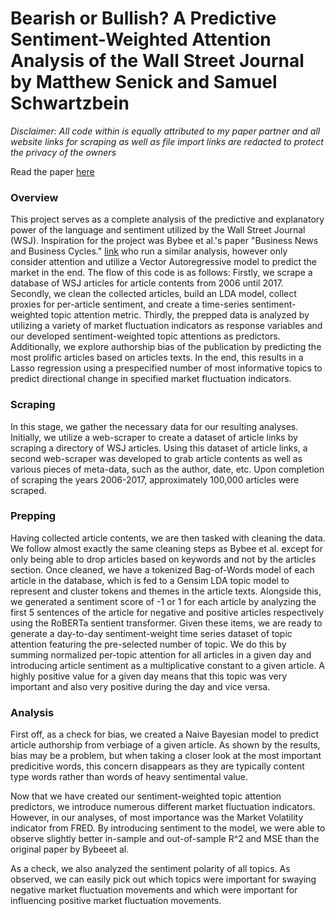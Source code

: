 # Bearish or Bullish? A Predictive Sentiment-Weighted Attention Analysis of the Wall Street Journal by Matthew Senick and Samuel Schwartzbein

*Disclaimer: All code within is equally attributed to my paper partner and all website links for scraping as well as file import links are redacted to protect the privacy of the owners*

Read the paper [here](https://www.matthewsenick.com/Bearish_or_Bullish.pdf)

### Overview

This project serves as a complete analysis of the predictive and explanatory power of the language and sentiment utilized by the Wall Street Journal (WSJ). Inspiration for the project was Bybee et al.'s paper "Business News and Business Cycles." [link](https://www.nber.org/papers/w29344) who run a similar analysis, however only consider attention and utilize a Vector Autoregressive model to predict the market in the end. The flow of this code is as follows: Firstly, we scrape a database of WSJ articles for article contents from 2006 until 2017. Secondly, we clean the collected articles, build an LDA model, collect proxies for per-article sentiment, and create a time-series sentiment-weighted topic attention metric. Thirdly, the prepped data is analyzed by utilizing a variety of market fluctuation indicators as response variables and our developed sentiment-weighted topic attentions as predictors. Additionally, we explore authorship bias of the publication by predicting the most prolific articles based on articles texts. In the end, this results in a Lasso regression using a prespecified number of most informative topics to predict directional change in specified market fluctuation indicators.

### Scraping

In this stage, we gather the necessary data for our resulting analyses. Initially, we utilize a web-scraper to create a dataset of article links by scraping a directory of WSJ articles. Using this dataset of article links, a second web-scraper was developed to grab article contents as well as various pieces of meta-data, such as the author, date, etc. Upon completion of scraping the years 2006-2017, approximately 100,000 articles were scraped.

### Prepping

Having collected article contents, we are then tasked with cleaning the data. We follow almost exactly the same cleaning steps as Bybee et al. except for only being able to drop articles based on keywords and not by the articles section. Once cleaned, we have a tokenized Bag-of-Words model of each article in the database, which is fed to a Gensim LDA topic model to represent and cluster tokens and themes in the article texts. Alongside this, we generated a sentiment score of -1 or 1 for each article by analyzing the first 5 sentences of the article for negative and positive articles respectively using the RoBERTa sentient transformer. Given these items, we are ready to generate a day-to-day sentiment-weight time series dataset of topic attention featuring the pre-selected number of topic. We do this by summing normalized per-topic attention for all articles in a given day and introducing article sentiment as a multiplicative constant to a given article. A highly positive value for a given day means that this topic was very important and also very positive during the day and vice versa. 

### Analysis

First off, as a check for bias, we created a Naive Bayesian model to predict article authorship from verbiage of a given article. As shown by the results, bias may be a problem, but when taking a closer look at the most important predicitive words, this concern disappears as they are typically content type words rather than words of heavy sentimental value.

Now that we have created our sentiment-weighted topic attention predictors, we introduce numerous different market fluctuation indicators. However, in our analyses, of most importance was the Market Volatility indicator from FRED. By introducing sentiment to the model, we were able to observe slightly better in-sample and out-of-sample R^2 and MSE than the original paper by Bybeeet al. 

As a check, we also analyzed the sentiment polarity of all topics. As observed, we can easily pick out which topics were important for swaying negative market fluctuation movements and which were important for influencing positive market fluctuation movements. 




